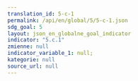 ```yaml
---
translation_id: 5-c-1
permalink: /api/en/global/5/5-c-1.json
sdg_goal: 5
layout: json_en_globalne_goal_indicator
indicator: "5.c.1"
zmienne: null
indicator_variable_1: null;
kategorie: null
source_url: null
---
```

